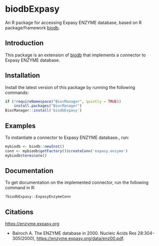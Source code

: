 <!-- vimvars: b:markdown_embedded_syntax={'r':''} -->
# biodbExpasy

An R package for accessing Expasy ENZYME database, based on R
package/framework [biodb](https://github.com/pkrog/biodb/).

## Introduction

This package is an extension of [biodb](https://github.com/pkrog/biodb/) that
implements a connector to Expasy ENZYME database.

## Installation

Install the latest version of this package by running the following commands:
```r
if (!requireNamespace("BiocManager", quietly = TRUE))
    install.packages("BiocManager")
BiocManager::install('biodbExpasy')
```

## Examples

To instantiate a connector to Expasy ENZYME database., run:
```r
mybiodb <- biodb::newInst()
conn <- mybiodb$getFactory()$createConn('expasy.enzyme')
mybiodb$terminate()
```

## Documentation

To get documentation on the implemented connector, run the following command in
R:
```r
?biodbExpasy::ExpasyEnzymeConn
```

## Citations

<https://enzyme.expasy.org>

 * Bairoch A. The ENZYME database in 2000. Nucleic Acids Res 28:304-305(2000), <https://enzyme.expasy.org/data/enz00.pdf>.

